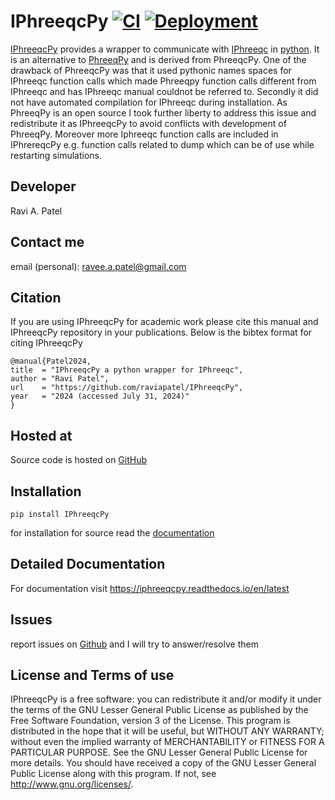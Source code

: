 # IPhreeqcPy [![CI](https://github.com/raviapatel/IPhreeqcPy/actions/workflows/CI.yml/badge.svg)](https://github.com/raviapatel/IPhreeqcPy/actions/workflows/CI.yml) [![Deployment](https://github.com/raviapatel/IPhreeqcPy/actions/workflows/python-publish.yml/badge.svg)](https://github.com/raviapatel/IPhreeqcPy/actions/workflows/python-publish.yml)

[IPhreeqcPy](https://github.com/raviapatel/IPhreeqcPy) provides a wrapper to communicate with [IPhreeqc](http://wwwbrr.cr.usgs.gov/projects/GWC_coupled/phreeqc/) in [python](https://www.python.org/). It is an alternative to [PhreeqPy](http://www.phreeqpy.com/) and is derived from PhreeqcPy. One of the drawback of PhreeqcPy was that it used pythonic names spaces for IPhreeqc function calls which made Phreeqpy function calls different from IPhreeqc and has IPhreeqc manual couldnot be referred to. Secondly it did not have automated compilation for IPhreeqc during installation. As PhreeqPy is an open source I took further liberty to address this issue and redistribute it as IPhreeqcPy to avoid conflicts with development of PhreeqPy. Moreover more Iphreeqc function calls are included in
IPhrereqcPy e.g. function calls related to dump which can be of use while restarting simulations.

## Developer

Ravi A. Patel

## Contact me

email (personal): <ravee.a.patel@gmail.com>

## Citation

If you are using
IPhreeqcPy for academic
work please cite this manual and
IPhreeqcPy repository in
your publications. Below is the bibtex format for citing IPhreeqcPy

    @manual{Patel2024, 
    title  = "IPhreeqcPy a python wrapper for IPhreeqc",
    author = "Ravi Patel", 
    url    = "https://github.com/raviapatel/IPhreeqcPy",
    year   = "2024 (accessed July 31, 2024)"  
    }

## Hosted at

Source code is hosted on
[GitHub](https://github.com/raviapatel/IPhreeqcPy) 

## Installation

    pip install IPhreeqcPy

for installation for source read the [documentation](https://iphreeqcpy.readthedocs.io/en/latest/)

## Detailed Documentation

For documentation visit <https://iphreeqcpy.readthedocs.io/en/latest>

## Issues

report issues on [Github](https://iphreeqcpy.readthedocs.io/en/latest) and I will try to answer/resolve them 

## License and Terms of use

IPhreeqcPy is a free
software: you can redistribute it and/or modify it under the terms of
the GNU Lesser General Public License as published by the Free Software
Foundation, version 3 of the License. This program is distributed in the
hope that it will be useful, but WITHOUT ANY WARRANTY; without even the
implied warranty of MERCHANTABILITY or FITNESS FOR A PARTICULAR PURPOSE.
See the GNU Lesser General Public License for more details. You should
have received a copy of the GNU Lesser General Public License along with
this program. If not, see <http://www.gnu.org/licenses/>.
